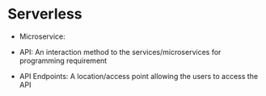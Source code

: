 # Serverless

* Microservice: 

* API: An interaction method to the services/microservices for programming requirement 

* API Endpoints: A location/access point allowing the users to access the API